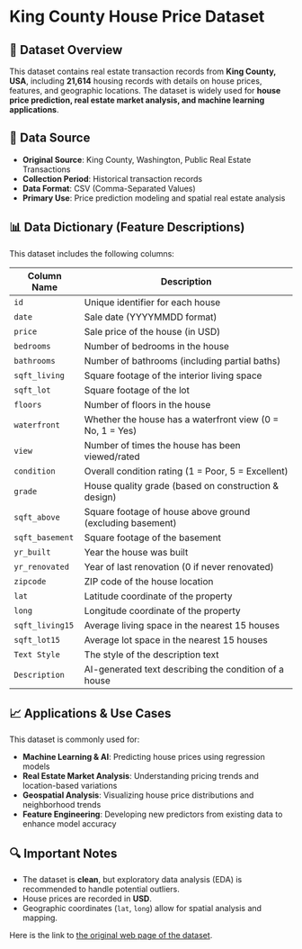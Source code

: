 # **King County House Price Dataset**

## **📌 Dataset Overview**
This dataset contains real estate transaction records from **King County, USA**, including **21,614** housing records with details on house prices, features, and geographic locations. The dataset is widely used for **house price prediction, real estate market analysis, and machine learning applications**.

## **📍 Data Source**
- **Original Source**: King County, Washington, Public Real Estate Transactions
- **Collection Period**: Historical transaction records
- **Data Format**: CSV (Comma-Separated Values)
- **Primary Use**: Price prediction modeling and spatial real estate analysis

## **📊 Data Dictionary (Feature Descriptions)**
This dataset includes the following columns:

| **Column Name**   | **Description** |
|-------------------|----------------|
| `id`             | Unique identifier for each house |
| `date`           | Sale date (YYYYMMDD format) |
| `price`          | Sale price of the house (in USD) |
| `bedrooms`       | Number of bedrooms in the house |
| `bathrooms`      | Number of bathrooms (including partial baths) |
| `sqft_living`    | Square footage of the interior living space |
| `sqft_lot`       | Square footage of the lot |
| `floors`         | Number of floors in the house |
| `waterfront`     | Whether the house has a waterfront view (0 = No, 1 = Yes) |
| `view`           | Number of times the house has been viewed/rated |
| `condition`      | Overall condition rating (1 = Poor, 5 = Excellent) |
| `grade`          | House quality grade (based on construction & design) |
| `sqft_above`     | Square footage of house above ground (excluding basement) |
| `sqft_basement`  | Square footage of the basement |
| `yr_built`       | Year the house was built |
| `yr_renovated`   | Year of last renovation (0 if never renovated) |
| `zipcode`        | ZIP code of the house location |
| `lat`            | Latitude coordinate of the property |
| `long`           | Longitude coordinate of the property |
| `sqft_living15`  | Average living space in the nearest 15 houses |
| `sqft_lot15`     | Average lot space in the nearest 15 houses |
| `Text Style`     | The style of the description text |
| `Description`    | AI-generated text describing the condition of a house |

## **📈 Applications & Use Cases**
This dataset is commonly used for:
- **Machine Learning & AI**: Predicting house prices using regression models
- **Real Estate Market Analysis**: Understanding pricing trends and location-based variations
- **Geospatial Analysis**: Visualizing house price distributions and neighborhood trends
- **Feature Engineering**: Developing new predictors from existing data to enhance model accuracy

## **🔍 Important Notes**
- The dataset is **clean**, but exploratory data analysis (EDA) is recommended to handle potential outliers.
- House prices are recorded in **USD**.
- Geographic coordinates (`lat`, `long`) allow for spatial analysis and mapping.

Here is the link to [the original web page of the dataset](https://www.kaggle.com/datasets/harlfoxem/housesalesprediction).
